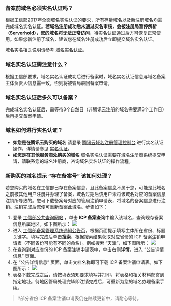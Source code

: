 ### 备案前域名必须实名认证吗？
根据工信部2017年全面域名实名认证的要求，所有存量域名以及新注册域名均需完成域名实名认证。**若域名注册成功后未通过实名审核，会被注册局暂停解析（Serverhold），您的域名将无法正常访问**，待实名认证通过后方可恢复正常使用。如果您新注册了域名，建议您在域名注册成功后立即提交域名实名认证。

域名实名相关说明请参考 [域名实名认证](https://cloud.tencent.com/document/product/242/6707)。

### 域名实名认证需注意什么？
根据工信部要求，域名实名认证成功后进行备案时，域名实名认证信息与域名备案主体负责人信息需一致，否则将被管局驳回备案申请。

### 域名实名认证后多久可以备案？
完成域名实名认证后，需等待3个自然日（非腾讯云注册的域名需要满3个工作日）后再提交备案申请。

### 域名如何进行实名认证？
-   **如您是在腾讯云购买的域名**
    请登录 [腾讯云域名注册管理控制台](https://console.cloud.tencent.com/domain) 进行实名认证操作，详情请参见 [实名认证](https://cloud.tencent.com/document/product/242/6707)。
-   **如您是在其他服务商处购买的域名**
    域名实名认证需要在域名注册商系统提交申请，请联系您的域名注册商，咨询域名实名认证的操作流程。

### 新购买的域名提示 “存在备案号” 该如何处理？
若您购买的域名在工信部已存在备案信息，且此备案信息不属于您，可能是此域名之前被其他用户注册并办理了备案，域名过期后该用户未将该域名对应的备案信息注销所导致的。您可下载备案号对应的管局注销申请表，将域名的备案信息进行注销。注销完成后您便可重新备案此域名。步骤如下：  
1. 登录 [工信部公共查询网站](https://beian.miit.gov.cn/#/Integrated/recordQuery) ，单击 **ICP 备案查询**中输入该域名，查询现存备案信息所属地区。如下图所示：
![](https://main.qcloudimg.com/raw/ddd671fbd91fd1c92908217857d212b0.png)
2. 进入 [工信部备案管理系统通知公告页](https://beian.miit.gov.cn/?spm=a2c4g.11186623.2.10.5ec65becBadqnr#/Integrated/notice_list)，根据页面提示填写主体所在省份、标题关键字。填写完成后单击**搜索**，根据搜索结果获取对应省份的 ICP 备案注销申请表（不同省份可能有不同的命名）。例如搜索 “天津”，如下图所示：
![](https://main.qcloudimg.com/raw/ab8e4521286afc67a0dea9e52c27808c.png)
3. 在查询到对应省份的 ICP 备案注销申请表中，单击右侧**详情**，进入 “公告详情信息” 页面。
4. 在 “公告详情信息” 页面，单击文档名称即可下载 ICP 备案注销申请表。如下图所示：
![](https://main.qcloudimg.com/raw/30d6c3d95cfe2162c0e35f15fd76a607.png)
5. 表格下载完成之后，请按填表须知要求填写并打印，将表格和相关材料邮寄到指定地址。待地区管局处理完毕即注销完成后，可重新为您的域名办理备案手续。

>?部分省份 ICP 备案注销申请表仍在陆续更新中，请耐心等待。

